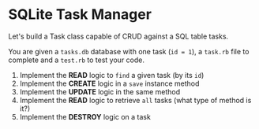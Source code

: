 # SQLite Task Manager

Let's build a Task class capable of CRUD against a SQL table tasks.

You are given a `tasks.db` database with one task (`id = 1`), a `task.rb` file to complete and a `test.rb` to test your code.

1. Implement the **READ** logic to `find` a given task (by its `id`)
2. Implement the **CREATE** logic in a `save` instance method
3. Implement the **UPDATE** logic in the same method
4. Implement the **READ** logic to retrieve `all` tasks (what type of method is it?)
5. Implement the **DESTROY** logic on a task
